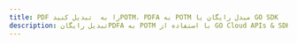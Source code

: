 ---title: PDF را به  تبدیل کنیدPOTM، PDFA به POTM مبدل رایگان یا GO SDKdescription: تبدیل رایگانPDFA به POTM با استفاده از GO Cloud APIs & SDK همچنین اسناد PDF را در Cloud ایجاد، ویرایش و رندر کنید.---